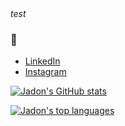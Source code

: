 <head>
   <link rel="stylesheet" href="https://use.fontawesome.com/releases/v5.6.1/css/all.css" integrity="sha384-gfdkjb5BdAXd+lj+gudLWI+BXq4IuLW5IT+brZEZsLFm++aCMlF1V92rMkPaX4PP" crossorigin="anonymous">
  </head>

<body>
    <i class="fas fa-play-circle">test</i>
    <i class="fab fa-500px"></i>
</body>

<i class="fas fa-play-circle"></i>
<i class="fab fa-500px"></i>

### 👋

- [LinkedIn](https://www.linkedin.com/in/jadon-wolffs/)
- [Instagram](https://www.instagram.com/wolffshots)
<!--
**jadonwolffs/jadonwolffs** is a ✨ _special_ ✨ repository because its `README.md` (this file) appears on your GitHub profile.
-->

[![Jadon's GitHub stats](https://github-readme-stats.vercel.app/api?username=jadonwolffs&count_private=true&show_icons=true)](https://github.com/jadonwolffs)

[![Jadon's top languages](https://github-readme-stats.vercel.app/api/top-langs/?username=jadonwolffs)](https://github.com/jadonwolffs)
